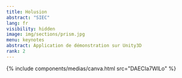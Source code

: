 ```yaml
---
title: Holusion
abstract: "SIEC"
lang: fr
visibility: hidden
image: img/sections/prism.jpg
menu: keynotes
abstract: Application de démonstration sur Unity3D
rank: 2
---
```




  {% include components/medias/canva.html src="DAECIa7WlLo" %}
